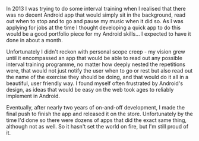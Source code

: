 In 2013 I was trying to do some interval training when I realised that there was no decent Android app that would simply sit in the background, read out when to stop and to go and pause my music when it did so. As I was applying for jobs at the time I thought developing a quick app to do this would be a good portfolio piece for my Android skills... I expected to have it done in about a month.

Unfortunately I didn't reckon with personal scope creep - my vision grew until it encompassed an app that would be able to read out any possible interval training programme, no matter how deeply nested the repetitions were, that would not just notify the user when to go or rest but also read out the name of the exercise they should be doing, and that would do it all in a beautiful, user friendly way. I found myself often frustrated by Android's design, as ideas that would be easy on the web took ages to reliably implement in Android.

Eventually, after nearly two years of on-and-off development, I made the final push to finish the app and released it on the store. Unfortunately by the time I'd done so there were dozens of apps that did the exact same thing, although not as well. So it hasn't set the world on fire, but I'm still proud of it.